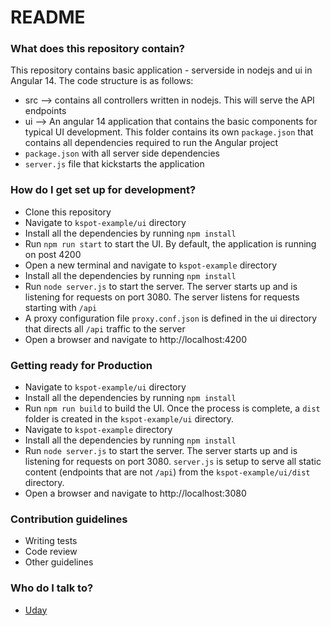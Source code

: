 # README


### What does this repository contain?

This repository contains basic application - serverside in nodejs and ui in Angular 14. The code structure is as follows:

- src --> contains all controllers written in nodejs. This will serve the API endpoints
- ui --> An angular 14 application that contains the basic components for typical UI development. This folder contains its own `package.json` that contains all dependencies required to run the Angular project
- `package.json` with all server side dependencies
- `server.js` file that kickstarts the application

### How do I get set up for development?

- Clone this repository
- Navigate to `kspot-example/ui` directory
- Install all the dependencies by running `npm install`
- Run `npm run start` to start the UI. By default, the application is running on post 4200
- Open a new terminal and navigate to `kspot-example` directory
- Install all the dependencies by running `npm install`
- Run `node server.js` to start the server. The server starts up and is listening for requests on port 3080. The server listens for requests starting with `/api`
- A proxy configuration file `proxy.conf.json` is defined in the ui directory that directs all `/api` traffic to the server
- Open a browser and navigate to http://localhost:4200

### Getting ready for Production

- Navigate to `kspot-example/ui` directory
- Install all the dependencies by running `npm install`
- Run `npm run build` to build the UI. Once the process is complete, a `dist` folder is created in the `kspot-example/ui` directory.
- Navigate to `kspot-example` directory
- Install all the dependencies by running `npm install`
- Run `node server.js` to start the server. The server starts up and is listening for requests on port 3080. `server.js` is setup to serve all static content (endpoints that are not `/api`) from the `kspot-example/ui/dist` directory.
- Open a browser and navigate to http://localhost:3080

### Contribution guidelines

- Writing tests
- Code review
- Other guidelines

### Who do I talk to?

- [Uday](mailto:uday@kloudspot.com)
